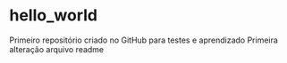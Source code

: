 # hello_world
Primeiro repositório criado no GitHub para testes e aprendizado 
Primeira alteração arquivo readme
